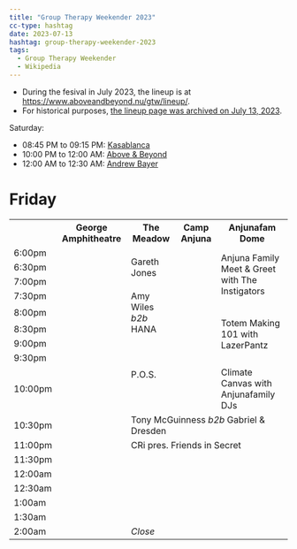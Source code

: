 ```yaml
---
title: "Group Therapy Weekender 2023"
cc-type: hashtag
date: 2023-07-13
hashtag: group-therapy-weekender-2023
tags:
  - Group Therapy Weekender
  - Wikipedia
---
```


* During the fesival in July 2023, the lineup is at https://www.aboveandbeyond.nu/gtw/lineup/.
* For historical purposes, [the lineup page was archived on July 13, 2023](https://web.archive.org/web/20230714042513/https://www.aboveandbeyond.nu/gtw/lineup/).

Saturday:
* 08:45 PM to 09:15 PM: [Kasablanca](/kasablanca/)
* 10:00 PM to 12:00 AM: [Above & Beyond](/above-and-beyond/)
* 12:00 AM to 12:30 AM: [Andrew Bayer](/andrew-bayer/)

# Friday

<table>

  <tr>
    <th></th>
    <th>George Amphitheatre</th>
    <th>The Meadow</th>
    <th>Camp Anjuna</th>
    <th>Anjunafam Dome</th>
  </tr>

  <tr>
    <td>6:00pm</td>
    <td rowspan="17">
    <td rowspan="3">Gareth Jones</td>
    <td rowspan="10"></td>
    <td rowspan="4">Anjuna Family Meet & Greet with The Instigators</td>
  </tr>
  
  <tr>
    <td>6:30pm</td>
  </tr>

  <tr>
    <td>7:00pm</td>
  </tr>

  <tr>
    <td>7:30pm</td>
    <!-- The Meadows -->
    <td rowspan="3">Amy Wiles <em>b2b</em> HANA</td>
  </tr>

  <tr>
    <td>8:00pm</td>
    <!-- Anjunafam Dome -->
    <td rowspan="4">Totem Making 101 with LazerPantz</td>
  </tr>

  <tr>
    <td>8:30pm</td>
  </tr>

  <tr>
    <td>9:00pm</td>
    <!-- The Meadow -->
    <td rowspan="3">P.O.S.</td>
  </tr>

  <tr>
    <td>9:30pm</td>
  </tr>

  <tr>
    <td>10:00pm</td>
    <!-- Anjunafam Dome -->
    <td colspan="8">Climate Canvas with Anjunafamily DJs</td>
  </tr>

  <tr>
    <td>10:30pm</td>
    <!-- The Meadow -->
    <td colspan="3">Tony McGuinness <em>b2b</em> Gabriel & Dresden</td>
  </tr>

  <tr>
    <td>11:00pm</td>
    <!-- The Camp Anjuna -->
    <td colspan="6">CRi pres. Friends in Secret</td>
  </tr>

  <tr>
    <td>11:30pm</td>
  </tr>

  <tr>
    <td>12:00am</td>
  </tr>

  <tr>
    <td>12:30am</td>
  </tr>

  <tr>
    <td>1:00am</td>
  </tr>

  <tr>
    <td>1:30am</td>
  </tr>

  <tr>
    <td>2:00am</td>
    <!-- Anjunafam Dome -->
    <td><em>Close</em></td>
  </tr>

</table>